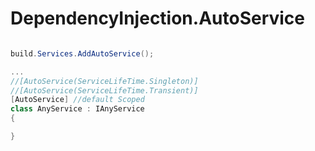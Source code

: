 # DependencyInjection.AutoService

``` C#

build.Services.AddAutoService();

...
//[AutoService(ServiceLifeTime.Singleton)]
//[AutoService(ServiceLifeTime.Transient)]
[AutoService] //default Scoped
class AnyService : IAnyService
{

}



```

